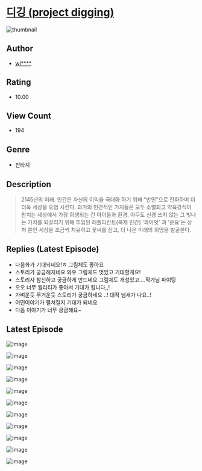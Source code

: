 # [디깅 (project digging)](https://comic.naver.com/bestChallenge/list?titleId=811343)
![thumbnail](https://image-comic.pstatic.net/user_contents_data/challenge_comic/2023/05/25/306492/upload_7089281759898330675_480x623.jpeg)

## Author
- [wi****](https://comic.naver.com/artistTitle?id=306492)

## Rating
- 10.00

## View Count
- 194

## Genre
- 판타지

## Description
> 2145년의 미래. 인간은 자신의 이익을 극대화 하기 위해 "반인"으로 진화하며 더더욱 세상을 오염 시킨다. 과거의 인간적인 가치들은 모두 소멸되고 약육강식이 판치는 세상에서 가장 희생되는 건 아이들과 환경. 아무도 신경 쓰지 않는 그 빛나는 가치를 되살리기 위해 투입된 레플리칸트(복제 인간) '콰이엇' 과 '운요'는 상처 뿐인 세상을 조금씩 치유하고 꽃씨를 심고, 더 나은 미래의 희망을 발굴한다.

## Replies (Latest Episode)
- 다음화가 기대되네요!ㅎ 그림체도 좋아요
- 스토리가 궁금해지네요 와우 그림체도 멋있고 기대할게요!
- 스토리사 참신하고 궁금하게 만드네요 그림체도 개성있고….작가님 파이팅
- 오오 너무 퀄리티가 좋아서 기대가 됩니다,,!
- 가벼운듯 무거운듯 스토리가 궁금하네요 ..! 대작 냄새가 나요..!
- 어떤이야기가 펼쳐질지 기대가 되네요
- 다음 이야기가 너무 궁금해요~

## Latest Episode
![image](https://image-comic.pstatic.net/user_contents_data/challenge_comic/2023/05/25/306492/upload_7076389092773148980.jpeg)

![image](https://image-comic.pstatic.net/user_contents_data/challenge_comic/2023/05/25/306492/upload_7293359012982502497.jpeg)

![image](https://image-comic.pstatic.net/user_contents_data/challenge_comic/2023/05/25/306492/upload_7076615385962997042.jpeg)

![image](https://image-comic.pstatic.net/user_contents_data/challenge_comic/2023/05/25/306492/upload_7363776143392204340.jpeg)

![image](https://image-comic.pstatic.net/user_contents_data/challenge_comic/2023/05/25/306492/upload_7363719888746067813.jpeg)

![image](https://image-comic.pstatic.net/user_contents_data/challenge_comic/2023/05/25/306492/upload_3760612781283620454.jpeg)

![image](https://image-comic.pstatic.net/user_contents_data/challenge_comic/2023/05/25/306492/upload_3990580035423844658.jpeg)

![image](https://image-comic.pstatic.net/user_contents_data/challenge_comic/2023/05/25/306492/upload_3760561976048575793.jpeg)

![image](https://image-comic.pstatic.net/user_contents_data/challenge_comic/2023/05/25/306492/upload_7378646853488173670.jpeg)

![image](https://image-comic.pstatic.net/user_contents_data/challenge_comic/2023/05/25/306492/upload_3760841478832994354.jpeg)

![image](https://image-comic.pstatic.net/user_contents_data/challenge_comic/2023/05/25/306492/upload_3977580290458596146.jpeg)
